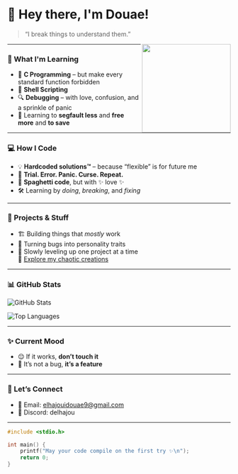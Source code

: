 # 👋 Hey there, I'm Douae!  

> “I break things to understand them.”  

<img src="https://media2.giphy.com/media/v1.Y2lkPTc5MGI3NjExYTJzZzYyc2FmbmlxNHdhNzVqOXV2dWJmbWV0NXhsYzhmOWhqa2RibiZlcD12MV9pbnRlcm5hbF9naWZfYnlfaWQmY3Q9Zw/CuuSHzuc0O166MRfjt/giphy.gif" align="right" width="200px" />

---

### 🧠 What I'm Learning  
- 🧩 **C Programming** – but make every standard function forbidden  
- 🐚 **Shell Scripting** 
- 🔍 **Debugging** – with love, confusion, and a sprinkle of panic  
- 🛑 Learning to **segfault less** and **free more** and **to save**

---

### 💻 How I Code  
- 💡 **Hardcoded solutions™** – because “flexible” is for future me  
- 🔄 **Trial. Error. Panic. Curse. Repeat.**  
- 🍝 **Spaghetti code**, but with ✨ love ✨  
- 🛠️ Learning by *doing*, *breaking*, and *fixing*

---

### 🔧 Projects & Stuff  
- 🏗️ Building things that *mostly* work  
- 🐛 Turning bugs into personality traits  
- 🚀 Slowly leveling up one project at a time  
🔗 [Explore my chaotic creations](https://github.com/Douaeelha?tab=repositories)

---

### 📊 GitHub Stats  
![GitHub Stats](https://github-readme-stats.vercel.app/api?username=Douaeelha&show_icons=true&count_private=true&theme=pastel-on-dark)

![Top Languages](https://github-readme-stats.vercel.app/api/top-langs/?username=Douaeelha&layout=compact&theme=pastel-on-dark)

---

### ✨ Current Mood  
- 😌 If it works, **don’t touch it**  
- 🐞 It’s not a bug, **it’s a feature**

---

### 💌 Let’s Connect  
- 📧 Email: elhajouidouae9@gmail.com
- 💬 Discord: delhajou 

---

```c
#include <stdio.h>

int main() {
    printf("May your code compile on the first try ✨\n");
    return 0;
}
